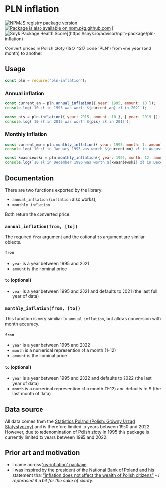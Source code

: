 # PLN inflation
[![NPMJS registry package version](https://img.shields.io/github/package-json/v/HerrDiesel/pln-inflation/npmjs?color=BB2E3E&label=latest+version)](https://npmjs.com/pln-inflation)
[![Package is also available on npm.pkg.github.com](https://img.shields.io/badge/also%20available%20on-Github_Packages-a371f7)](https://github.com/HerrDiesel/pln-inflation/pkgs/npm/pln-inflation)
[![Snyk Package Health Score](https://snyk.io/advisor/npm-package/pln-inflation/badge.svg?)](https://snyk.io/advisor/npm-package/pln-inflation)

Convert prices in Polish złoty (ISO 4217 code 'PLN') from one year (and month) to another.


## Usage
```js
const pln = require('pln-inflation');
```
### Annual inflation
```js
const current_an = pln.annual_inflation({ year: 1995, amount: 10 });
console.log(`10 zł in 1995 was worth ${current_an} zł in 2021`);

const pis = pln.inflation({ year: 2015, amount: 10 }, { year: 2019 }); // for now for backward compatibility 'inflation()' also works
console.log(`10 zł in 2015 was worth ${pis} zł in 2019`);
```
### Monthly inflation
```js
const current_mo = pln.monthly_inflation({ year: 1995, month: 1, amount: 10 }); 
console.log(`10 zł in January 1995 was worth ${current_mo} zł in August 2022`);

const kwasniewski = pln.monthly_inflation({ year: 1995, month: 12, amount: 10 }, { year: 2005, month: 12});
console.log(`10 zł in December 1995 was worth ${kwasniewski} zł in December 2005`);
```

## Documentation

There are two functions exported by the library:
- `annual_inflation` (`inflation` also works);
- `monthly_inflation`

Both return the converted price.

### `annual_inflation(from, [to])`

The required `from` argument and the optional `to` argument are similar objects.

#### `from`

- `year` is a year between 1995 and 2021
- `amount` is the nominal price

#### `to` (optional)

- `year` is a year between 1995 and 2021 and defaults to 2021 (the last full year of data)

### `monthly_inflation(from, [to])`

This function is very similiar to `annual_inflation`, but allows conversion with month accuracy.

#### `from`

- `year` is a year between 1995 and 2022
- `month` is a numerical represention of a month (1-12)
- `amount` is the nominal price

#### `to` (optional)

- `year` is a year between 1995 and 2022 and defaults to 2022 (the last year of data)
- `month` is a numerical represention of a month (1-12) and defaults to 9 (the last month of data)

## Data source

All data comes from the [Statistics Poland (Polish: Główny Urząd Statystyczny)](https://stat.gov.pl/obszary-tematyczne/ceny-handel/wskazniki-cen/wskazniki-cen-towarow-i-uslug-konsumpcyjnych-pot-inflacja-/) and is therefore limited to years between 1950 and 2022. However, due to redenomination of Polish złoty in 1995 this package is currently limited to years between 1995 and 2022.

## Prior art and motivation

- I came across ['us-inflation' package](https://www.npmjs.com/package/us-inflation).
- I was inspired by the president of the National Bank of Poland and his statement that ["inflation does not affect the wealth of Polish citizens"](https://youtu.be/njqEBOntE9I) - _I rephrased it a bit for the sake of clarity._

